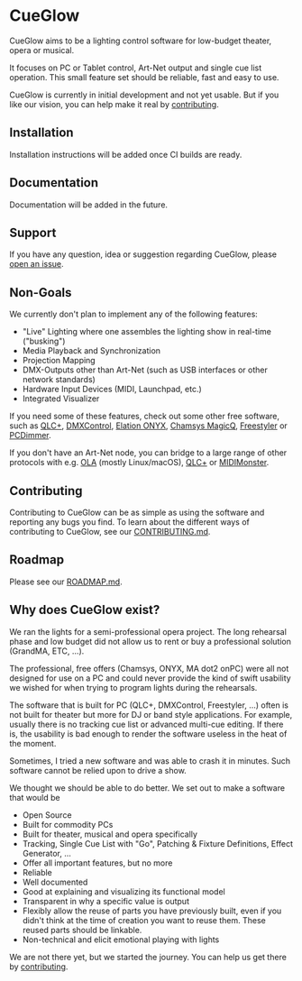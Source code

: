 # CueGlow

CueGlow aims to be a lighting control software for low-budget theater, opera or 
musical. 

It focuses on PC or Tablet control, Art-Net output and single cue 
list operation. This small feature set should be reliable, fast and easy to use. 

CueGlow is currently in initial development and not yet usable. But if you like 
our vision, you can help make it real by [contributing](CONTRIBUTING.md). 

## Installation

Installation instructions will be added once CI builds are ready.  

## Documentation

Documentation will be added in the future. 

## Support

If you have any question, idea or suggestion regarding CueGlow, please [open 
an issue](https://github.com/cueglow/cueglow/issues/new). 

## Non-Goals

We currently don't plan to implement any of the following features: 

- "Live" Lighting where one assembles the lighting show in real-time ("busking")
- Media Playback and Synchronization
- Projection Mapping
- DMX-Outputs other than Art-Net (such as USB interfaces or other network standards)
- Hardware Input Devices (MIDI, Launchpad, etc.)
- Integrated Visualizer

If you need some of these features, check out some other free software, such as 
[QLC+](https://www.qlcplus.org/), 
[DMXControl](https://dmxcontrol.de/en/), 
[Elation ONYX](https://support.obsidiancontrol.com/Content/Home.htm), 
[Chamsys MagicQ](https://chamsyslighting.com/pages/magicq-downloads), 
[Freestyler](http://www.freestylerdmx.be/) or 
[PCDimmer](https://www.pcdimmer.de/). 

If you don't have an Art-Net node, you can bridge to a large range of other 
protocols with e.g. 
[OLA](https://github.com/OpenLightingProject/ola) (mostly Linux/macOS),
[QLC+](https://www.qlcplus.org/) or
[MIDIMonster](https://midimonster.net/). 

## Contributing

Contributing to CueGlow can be as simple as using the software and reporting any
bugs you find. To learn about the different ways of contributing to CueGlow, see
our [CONTRIBUTING.md](CONTRIBUTING.md). 

## Roadmap

Please see our [ROADMAP.md](ROADMAP.md). 

## Why does CueGlow exist?

We ran the lights for a semi-professional opera project. The long rehearsal phase and 
low budget did not allow us to rent or buy a professional solution (GrandMA, ETC, ...).  

The professional, free offers (Chamsys, ONYX, MA dot2 onPC) were all not designed 
for use on a PC and could never provide the kind of swift usability we wished for when trying 
to program lights during the rehearsals. 

The software that is built for PC (QLC+, DMXControl, Freestyler, ...) often is
not built for theater but more for DJ or band style applications. For example,
usually there is no tracking cue list or advanced multi-cue editing. If there
is, the usability is bad enough to render the software useless in the heat of
the moment. 

Sometimes, I tried a new software and was able to crash it in minutes. Such
software cannot be relied upon to drive a show. 

We thought we should be able to do better. We set out to make a software that would be
- Open Source 
- Built for commodity PCs 
- Built for theater, musical and opera specifically
- Tracking, Single Cue List with "Go", Patching & Fixture Definitions, Effect Generator, ... 
- Offer all important features, but no more
- Reliable 
- Well documented 
- Good at explaining and visualizing its functional model 
- Transparent in why a specific value is output 
- Flexibly allow the reuse of parts you have previously built, even if you
  didn't think at the time of creation you want to reuse them. These reused
  parts should be linkable.  
- Non-technical and elicit emotional playing with lights 

We are not there yet, but we started the journey. You can help us get there by
[contributing](CONTRIBUTING.md). 
